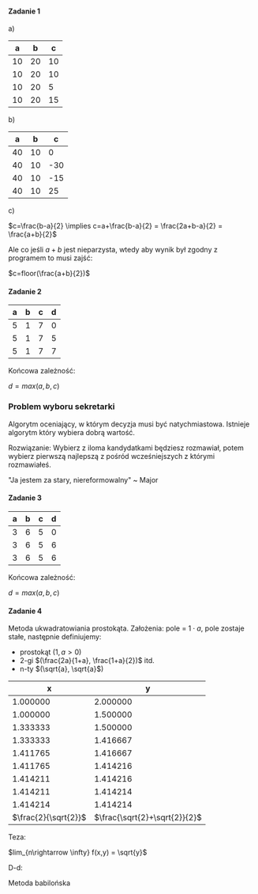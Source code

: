 #### Zadanie 1

a)

a | b | c
--|---|---
10 | 20 | 10
10 | 20 | 10
10 | 20 | 5
10 | 20 | 15

b)

a | b | c
--|---|---
40| 10| 0
40| 10| -30
40| 10| -15
40| 10| 25

c)

$c=\frac{b-a}{2} \implies c=a+\frac{b-a}{2} = \frac{2a+b-a}{2} = \frac{a+b}{2}$

Ale co jeśli $a+b$ jest nieparzysta, wtedy aby wynik był zgodny z programem to musi zajść:

$c=floor(\frac{a+b}{2})$

#### Zadanie 2 

a | b | c | d |
--|---|---|---|
5 |  1|  7|  0|
5 |  1|  7|  5| if
5 |  1|  7|  7| 2if

Końcowa zależność:

$d=max(a,b,c)$

### Problem wyboru sekretarki 
Algorytm oceniający, w którym decyzja musi być natychmiastowa. Istnieje algorytm który wybiera dobrą wartość.

Rozwiązanie: Wybierz z iloma kandydatkami będziesz rozmawiał, potem wybierz pierwszą najlepszą z pośród wcześniejszych z którymi rozmawiałeś.

"Ja jestem za stary, niereformowalny" ~ Major

#### Zadanie 3

a | b | c | d |
--|---|---|---|
 3|  6|  5|  0|
 3|  6|  5|  6|
 3|  6|  5|  6|

Końcowa zależność:

$d=max(a,b,c)$

#### Zadanie 4

Metoda ukwadratowiania prostokąta. Założenia: pole = $1\cdot a$, pole zostaje stałe, następnie definiujemy:
- prostokąt $(1, a>0)$
- 2-gi $(\frac{2a}{1+a}, \frac{1+a}{2})$ itd.
- n-ty $(\sqrt{a}, \sqrt{a}$)

x    |   y |
-----|-----|
1.000000| 2.000000
1.000000| 1.500000
1.333333| 1.500000
1.333333| 1.416667
1.411765| 1.416667
1.411765| 1.414216
1.414211| 1.414216
1.414211| 1.414214
1.414214| 1.414214
$\frac{2}{\sqrt{2}}$|$\frac{\sqrt{2}+\sqrt{2}}{2}$

Teza:

$lim_{n\rightarrow \infty} f(x,y) = \sqrt{y}$

D-d:

Metoda babilońska